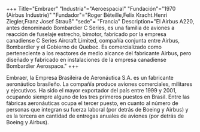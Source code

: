 +++
Title="Embraer"
"Industria"="Aeroespacial"
"Fundación"="1970 (Airbus Industrie)"
"Fundador"="Roger Béteille,Felix Kracht.Henri Ziegler,Franz Josef Strauß"
"sede"= "Francia"
Description="El Airbus A220, antes denominado Bombardier C Series,​ es una familia de aviones a reacción de fuselaje estrecho, bimotor, fabricado por la empresa canadiense C Series Aircraft Limited, compañía conjunta entre Airbus, Bombardier y el Gobierno de Quebec. Es comercializado como perteneciente a los reactores de medio alcance del fabricante Airbus, pero diseñado y fabricado en instalaciones de la empresa canadiense Bombardier Aerospace."
+++


Embraer, la Empresa Brasileira de Aeronáutica S.A. es un fabricante aeronáutico brasileño. La compañía produce aviones comerciales, militares y ejecutivos. Ha sido el mayor exportador del país entre 1999 y 2001, ocupando siempre alguno de los tres primeros puestos en Brasil. Entre las fábricas aeronáuticas ocupa el tercer puesto, en cuanto al número de personas que integran su fuerza laboral (por detrás de Boeing y Airbus) y es la tercera en cantidad de entregas anuales de aviones (por detrás de Boeing y Airbus).